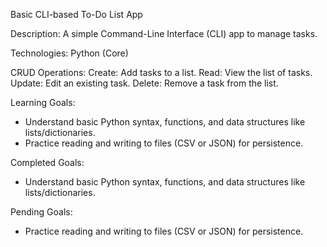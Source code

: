 Basic CLI-based To-Do List App

Description: A simple Command-Line Interface (CLI) app to manage tasks.

Technologies: Python (Core)

CRUD Operations:
Create: Add tasks to a list.
Read: View the list of tasks.
Update: Edit an existing task.
Delete: Remove a task from the list.

Learning Goals:
- Understand basic Python syntax, functions, and data structures like lists/dictionaries.
- Practice reading and writing to files (CSV or JSON) for persistence.


Completed Goals:
- Understand basic Python syntax, functions, and data structures like lists/dictionaries.

Pending Goals:
- Practice reading and writing to files (CSV or JSON) for persistence.